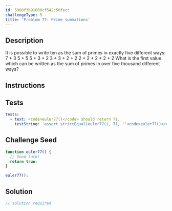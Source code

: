 ```yaml
---
id: 5900f3b91000cf542c50fecc
challengeType: 5
title: 'Problem 77: Prime summations'
---
```


## Description
<section id='description'>
It is possible to write ten as the sum of primes in exactly five different ways:
7 + 3
5 + 5
5 + 3 + 2
3 + 3 + 2 + 2
2 + 2 + 2 + 2 + 2
What is the first value which can be written as the sum of primes in over five thousand different ways?
</section>

## Instructions
<section id='instructions'>

</section>

## Tests
<section id='tests'>

```yml
tests:
  - text: <code>euler77()</code> should return 71.
    testString: 'assert.strictEqual(euler77(), 71, ''<code>euler77()</code> should return 71.'');'

```

</section>

## Challenge Seed
<section id='challengeSeed'>

<div id='js-seed'>

```js
function euler77() {
  // Good luck!
  return true;
}

euler77();
```

</div>



</section>

## Solution
<section id='solution'>

```js
// solution required
```
</section>

